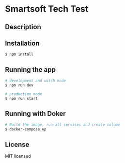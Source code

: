 # Smartsoft Tech Test

## Description

## Installation

```bash
$ npm install
```

## Running the app

```bash
# development and watch mode
$ npm run dev

# production mode
$ npm run start
```

## Running with Doker

```bash
# Build the image, run all servises and create volume
$ docker-compose up
```

## License

MIT licensed
